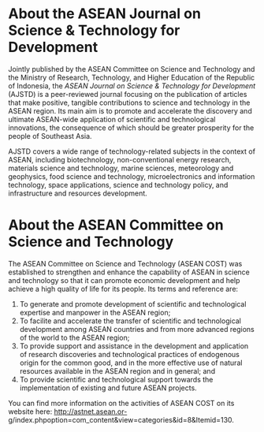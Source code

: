 # About the ASEAN Journal on Science & Technology for Development

Jointly published by the ASEAN Committee on Science and Technology and the Ministry of Research, Technology, and Higher Education of the Republic of Indonesia, the _ASEAN Journal on Science & Technology for Development_ (AJSTD) is a peer-reviewed journal focusing on the publication of articles that make positive, tangible contributions to science and technology in the ASEAN region. Its main aim is to promote and accelerate the discovery and ultimate ASEAN-wide application of scientific and technological innovations, the consequence of which should be greater prosperity for the people of Southeast Asia.

AJSTD covers a wide range of technology-related subjects in the context of ASEAN, including biotechnology, non-conventional energy research, materials science and technology, marine sciences, meteorology and geophysics, food science and technology, microelectronics and information technology, space applications, science and technology policy, and infrastructure and resources development. 

# About the ASEAN Committee on Science and Technology

The ASEAN Committee on Science and Technology (ASEAN COST) was established to strengthen and enhance the capability of ASEAN in science and technology so that it can promote economic development and help achieve a high quality of life for its people. Its terms and reference are:

1. To generate and promote development of scientific and technological expertise and manpower in the
ASEAN region;
2. To facilite and accelerate the transfer of scientific and technological development among ASEAN
countries and from more advanced regions of the world to the ASEAN region;
3. To provide support and assistance in the development and application of research discoveries and
technological practices of endogenous origin for the common good, and in the more effective use of
natural resources available in the ASEAN region and in general; and
4. To provide scientific and technological support towards the implementation of existing and future
ASEAN projects.

You can find more information on the activities of ASEAN COST on its website here: http://astnet.asean.or-
g/index.phpoption=com_content&view=categories&id=8&Itemid=130.
